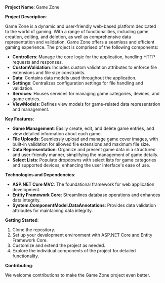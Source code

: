 **Project Name**: Game Zone

**Project Description**:

Game Zone is a dynamic and user-friendly web-based platform dedicated to the world of gaming. With a range of functionalities, including game creation, editing, and deletion, as well as comprehensive data representation and validation, Game Zone offers a seamless and efficient gaming experience. The project is comprised of the following components:

- **Controllers**: Manage the core logic for the application, handling HTTP requests and responses.
- **CustomValidation**: Includes custom validation attributes to enforce file extensions and file size constraints.
- **Data**: Contains data models used throughout the application.
- **Settings**: Centralizes configuration settings for file handling and validation.
- **Services**: Houses services for managing game categories, devices, and game entries.
- **ViewModels**: Defines view models for game-related data representation and management.

**Key Features**:

- **Game Management**: Easily create, edit, and delete game entries, and view detailed information about each game.
- **File Uploads**: Seamlessly upload and manage game cover images, with built-in validation for allowed file extensions and maximum file size.
- **Data Representation**: Organize and present game data in a structured and user-friendly manner, simplifying the management of game details.
- **Select Lists**: Populate dropdowns with select lists for game categories and supported devices, enhancing the user interface's ease of use.

**Technologies and Dependencies**:

- **ASP.NET Core MVC**: The foundational framework for web application development.
- **Entity Framework Core**: Streamlines database operations and enhances data integrity.
- **System.ComponentModel.DataAnnotations**: Provides data validation attributes for maintaining data integrity.

**Getting Started**:

1. Clone the repository.
2. Set up your development environment with ASP.NET Core and Entity Framework Core.
3. Customize and extend the project as needed.
4. Explore the individual components of the project for detailed functionality.

**Contributing**:

We welcome contributions to make the Game Zone project even better.

